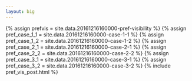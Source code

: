 ```yaml
---
layout: big
---
```

{% assign prefvis = site.data.20161216160000-pref-visibility %}
{% assign pref_case_1_1 = site.data.20161216160000-case-1-1 %}
{% assign pref_case_1_2 = site.data.20161216160000-case-1-2 %}
{% assign pref_case_2_1 = site.data.20161216160000-case-2-1 %}
{% assign pref_case_2_2 = site.data.20161216160000-case-2-2 %}
{% assign pref_case_3_1 = site.data.20161216160000-case-3-1 %}
{% assign pref_case_3_2 = site.data.20161216160000-case-3-2 %}
{% include pref_vis_post.html %}
